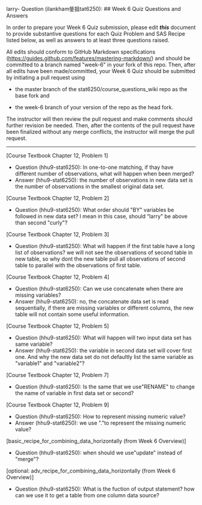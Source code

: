 larry- Question (ilankham鈭抯tat6250): ## Week 6 Quiz Questions and Answers

In order to prepare your Week 6 Quiz submission, please edit ***this*** document to provide substantive questions for each Quiz Problem and SAS Recipe listed below, as well as answers to at least three questions raised.

All edits should conform to GitHub Markdown specifications (https://guides.github.com/features/mastering-markdown/) and should be committed to a branch named "week-6" in your fork of this repo. Then, after all edits have been made/committed, your Week 6 Quiz should be submitted by initiating a pull request using

- the master branch of the stat6250/course_questions_wiki repo as the base fork and

- the week-6 branch of your version of the repo as the head fork.

The instructor will then review the pull request and make comments should further revision be needed. Then, after the contents of the pull request have been finalized without any merge conflicts, the instructor will merge the pull request.

********************************************************************************



[Course Textbook Chapter 12, Problem 1]
- Question (hhu9-stat6250): In one-to-one matching, if thay have different number of observations, what will happen when been merged?
- Answer (hhu9-stat6250): the number of observations in new data set is the number of observations in the smallest original data set.  

[Course Textbook Chapter 12, Problem 2]
- Question (hhu9-stat6250): What order should "BY" variables be followed in new data set? I mean in this case, should “larry" be above than second "curly"?

[Course Textbook Chapter 12, Problem 3]
- Question (hhu9-stat6250): What will happen if the first table have a long list of observations? we will not see the observations of second table in new table, so why dont the new table pull all observations of second table to parallel with the observations of first table. 

[Course Textbook Chapter 12, Problem 4]
- Question (hhu9-stat6250): Can we use concatenate when there are missing variables?
- Answer (hhu9-stat6250): no, the concatenate data set is read sequentially, if there are missing variables or different columns, the new table will not contain some useful information.

[Course Textbook Chapter 12, Problem 5]
- Question (hhu9-stat6250): What will happen will two input data set has same variable?
- Answer (hhu9-stat6250): the variable in second data set will cover first one. And why the new data set do not defaultly list the same variable as "variable1" and "variable2"? 

[Course Textbook Chapter 12, Problem 7]
- Question (hhu9-stat6250): Is the same that we use"RENAME" to change the name of variable in first data set or second? 

[Course Textbook Chapter 12, Problem 9]
- Question (hhu9-stat6250): How to represent missing numeric value? 
- Answer (hhu9-stat6250): we use "."to represent the missing numeric value?

[basic_recipe_for_combining_data_horizontally (from Week 6 Overview)] 
- Question (hhu9-stat6250): when should we use"update" instead of "merge"?

[optional: adv_recipe_for_combining_data_horizontally (from Week 6 Overview)] 
- Question (hhu9-stat6250): What is the fuction of output statement? how can we use it to get a table from one column data source?
